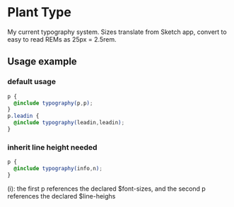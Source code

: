 # Plant Type
My current typography system. Sizes translate from Sketch app, convert to easy to read REMs as 25px = 2.5rem.

## Usage example 

### default usage
```scss
p {
  @include typography(p,p);
}
p.leadin {
  @include typography(leadin,leadin);
}
```

### inherit line height needed
``` scss
p {
  @include typography(info,n);
}
```

(i): the first p references the declared $font-sizes, and the second p references the declared $line-heighs
